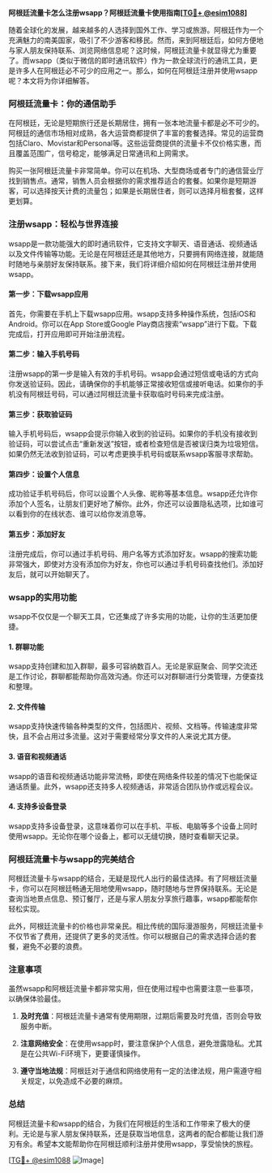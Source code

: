 **阿根廷流量卡怎么注册wsapp？阿根廷流量卡使用指南[[TG💪+ @esim1088](https://t.me/s/esim1088)]**

随着全球化的发展，越来越多的人选择到国外工作、学习或旅游。阿根廷作为一个充满魅力的南美国家，吸引了不少游客和移民。然而，来到阿根廷后，如何方便地与家人朋友保持联系、浏览网络信息呢？这时候，阿根廷流量卡就显得尤为重要了。而wsapp（类似于微信的即时通讯软件）作为一款全球流行的通讯工具，更是许多人在阿根廷必不可少的应用之一。那么，如何在阿根廷注册并使用wsapp呢？本文将为你详细解答。

### 阿根廷流量卡：你的通信助手

在阿根廷，无论是短期旅行还是长期居住，拥有一张本地流量卡都是必不可少的。阿根廷的通信市场相对成熟，各大运营商都提供了丰富的套餐选择。常见的运营商包括Claro、Movistar和Personal等。这些运营商提供的流量卡不仅价格实惠，而且覆盖范围广，信号稳定，能够满足日常通讯和上网需求。

购买一张阿根廷流量卡非常简单。你可以在机场、大型商场或者专门的通信营业厅找到销售点。通常，销售人员会根据你的需求推荐适合的套餐。如果你是短期游客，可以选择按天计费的流量包；如果是长期居住者，则可以选择月租套餐，这样更划算。

### 注册wsapp：轻松与世界连接

wsapp是一款功能强大的即时通讯软件，它支持文字聊天、语音通话、视频通话以及文件传输等功能。无论是在阿根廷还是其他地方，只要拥有网络连接，就能随时随地与亲朋好友保持联系。接下来，我们将详细介绍如何在阿根廷注册并使用wsapp。

#### 第一步：下载wsapp应用

首先，你需要在手机上下载wsapp应用。wsapp支持多种操作系统，包括iOS和Android。你可以在App Store或Google Play商店搜索“wsapp”进行下载。下载完成后，打开应用即可开始注册流程。

#### 第二步：输入手机号码

注册wsapp的第一步是输入有效的手机号码。wsapp会通过短信或电话的方式向你发送验证码。因此，请确保你的手机能够正常接收短信或接听电话。如果你的手机没有阿根廷号码，可以通过阿根廷流量卡获取临时号码来完成注册。

#### 第三步：获取验证码

输入手机号码后，wsapp会提示你输入收到的验证码。如果你的手机没有接收到验证码，可以尝试点击“重新发送”按钮，或者检查短信是否被误归类为垃圾短信。如果仍然无法收到验证码，可以考虑更换手机号码或联系wsapp客服寻求帮助。

#### 第四步：设置个人信息

成功验证手机号码后，你可以设置个人头像、昵称等基本信息。wsapp还允许你添加个人签名，让朋友们更好地了解你。此外，你还可以设置隐私选项，比如谁可以看到你的在线状态、谁可以给你发消息等。

#### 第五步：添加好友

注册完成后，你可以通过手机号码、用户名等方式添加好友。wsapp的搜索功能非常强大，即使对方没有添加你为好友，你也可以通过手机号码查找他们。添加好友后，就可以开始聊天了。

### wsapp的实用功能

wsapp不仅仅是一个聊天工具，它还集成了许多实用的功能，让你的生活更加便捷。

#### 1. 群聊功能

wsapp支持创建和加入群聊，最多可容纳数百人。无论是家庭聚会、同学交流还是工作讨论，群聊都能帮助你高效沟通。你还可以对群聊进行分类管理，方便查找和整理。

#### 2. 文件传输

wsapp支持快速传输各种类型的文件，包括图片、视频、文档等。传输速度非常快，且不会占用过多流量。这对于需要经常分享文件的人来说尤其方便。

#### 3. 语音和视频通话

wsapp的语音和视频通话功能非常流畅，即使在网络条件较差的情况下也能保证通话质量。此外，wsapp还支持多人视频通话，非常适合团队协作或远程会议。

#### 4. 支持多设备登录

wsapp支持多设备登录，这意味着你可以在手机、平板、电脑等多个设备上同时使用wsapp。无论你在哪个设备上，都可以无缝切换，随时查看聊天记录。

### 阿根廷流量卡与wsapp的完美结合

阿根廷流量卡与wsapp的结合，无疑是现代人出行的最佳选择。有了阿根廷流量卡，你可以在阿根廷畅通无阻地使用wsapp，随时随地与世界保持联系。无论是查询当地景点信息、预订餐厅，还是与家人朋友分享旅行趣事，wsapp都能帮你轻松实现。

此外，阿根廷流量卡的价格也非常亲民。相比传统的国际漫游服务，阿根廷流量卡不仅节省了费用，还提供了更多的灵活性。你可以根据自己的需求选择合适的套餐，避免不必要的浪费。

### 注意事项

虽然wsapp和阿根廷流量卡都非常实用，但在使用过程中也需要注意一些事项，以确保体验最佳。

1. **及时充值**：阿根廷流量卡通常有使用期限，过期后需要及时充值，否则会导致服务中断。
   
2. **注意网络安全**：在使用wsapp时，要注意保护个人信息，避免泄露隐私。尤其是在公共Wi-Fi环境下，更要谨慎操作。

3. **遵守当地法规**：阿根廷对于通信和网络使用有一定的法律法规，用户需遵守相关规定，以免造成不必要的麻烦。

### 总结

阿根廷流量卡和wsapp的结合，为我们在阿根廷的生活和工作带来了极大的便利。无论是与家人朋友保持联系，还是获取当地信息，这两者的配合都能让我们游刃有余。希望本文能帮助你在阿根廷顺利注册并使用wsapp，享受愉快的旅程。

[[TG💪+ @esim1088](https://t.me/s/esim1088) ![Image](https://i.postimg.cc/4NQfJmqS/Snipaste-2025-05-13-00-14-12.png)]